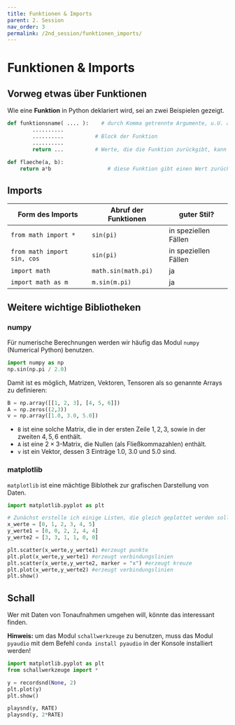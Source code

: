 ```yaml
---
title: Funktionen & Imports 
parent: 2. Session
nav_order: 3
permalink: /2nd_session/funktionen_imports/
---
```

# Funktionen & Imports

## Vorweg etwas über Funktionen

Wie eine  **Funktion** in Python deklariert wird, sei an zwei Beispielen gezeigt.

```python
def funktionsname( .... ):    # durch Komma getrennte Argumente, u.U. auch kein Argument
        ..........
        ..........          # Block der Funktion
        ..........
        return ...          # Werte, die die Funktion zurückgibt, kann entfallen
```

```python
def flaeche(a, b):
    return a*b                  # diese Funktion gibt einen Wert zurück
```


## Imports


Form des Imports | Abruf der Funktionen | guter Stil?
--- | --- | ---
`from math import * ` | `sin(pi)` | in speziellen Fällen
`from math import sin, cos` | `sin(pi)` | in speziellen Fällen
`import math` | `math.sin(math.pi)` | ja
`import math as m` | `m.sin(m.pi)` | ja



## Weitere wichtige Bibliotheken

### numpy

Für numerische Berechnungen werden wir häufig das Modul `numpy` (Numerical Python)  benutzen.


```python
import numpy as np
np.sin(np.pi / 2.0)
```

Damit ist es möglich, Matrizen, Vektoren, Tensoren als so genannte Arrays zu definieren:


```python
B = np.array([[1, 2, 3], [4, 5, 6]])
A = np.zeros((2,3))
v = np.array([1.0, 3.0, 5.0])
```

* `B` ist eine solche Matrix, die in der ersten Zeile $1,2,3$, sowie in der zweiten $4,5,6$ enthält.
* `A` ist eine $2\times 3$-Matrix, die Nullen (als Fließkommazahlen) enthält.
* `v` ist ein Vektor, dessen 3 Einträge 1.0, 3.0 und 5.0 sind.

### matplotlib

`matplotlib` ist eine mächtige Biblothek zur grafischen Darstellung von Daten.


```python
import matplotlib.pyplot as plt

# Zunächst erstelle ich einige Listen, die gleich geplottet werden sollen.
x_werte = [0, 1, 2, 3, 4, 5]
y_werte1 = [0, 0, 2, 2, 4, 4]
y_werte2 = [3, 3, 1, 1, 0, 0]

plt.scatter(x_werte,y_werte1) #erzeugt punkte
plt.plot(x_werte,y_werte1) #erzeugt verbindungslinien
plt.scatter(x_werte,y_werte2, marker = "x") #erzeugt kreuze
plt.plot(x_werte,y_werte2) #erzeugt verbindungslinien
plt.show()
```

## Schall

Wer mit Daten von Tonaufnahmen umgehen will, könnte das interessant finden.

**Hinweis:** um das Modul `schallwerkzeuge` zu benutzen, muss das Modul `pyaudio` mit dem Befehl `conda install pyaudio` in der Konsole installiert werden!

```python
import matplotlib.pyplot as plt
from schallwerkzeuge import *

y = recordsnd(None, 2)
plt.plot(y)
plt.show()

playsnd(y, RATE)
playsnd(y, 2*RATE)
```
